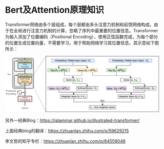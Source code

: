 # Bert及Attention原理知识

Transformer网络由多个层组成，每个层都由多头注意力机制和前馈网络构成。由于在全局进行注意力机制的计算，忽略了序列中最重要的位置信息。Transformer为输入添加了位置编码（Positional Encoding），使用正弦函数完成，为每个部分的位置生成位置向量，不需要学习，用于帮助网络学习其位置信息。其示意如下图所示：

![](https://raw.githubusercontent.com/anxiang1836/FigureBed/master/img/20200225213013.png)



另外一经典Blog：https://jalammar.github.io/illustrated-transformer/

上面经典blog的翻译：https://zhuanlan.zhihu.com/p/59629215

李文哲的知乎专栏：https://zhuanlan.zhihu.com/p/84559048